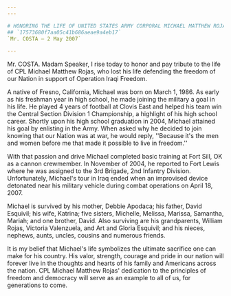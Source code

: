 ```yaml
---
---

# HONORING THE LIFE OF UNITED STATES ARMY CORPORAL MICHAEL MATTHEW ROJAS
## `17573680f7aa05c41b686aeae9a4eb17`
`Mr. COSTA — 2 May 2007`

---
```



Mr. COSTA. Madam Speaker, I rise today to honor and pay tribute to 
the life of CPL Michael Matthew Rojas, who lost his life defending the 
freedom of our Nation in support of Operation Iraqi Freedom.

A native of Fresno, California, Michael was born on March 1, 1986. As 
early as his freshman year in high school, he made joining the military 
a goal in his life. He played 4 years of football at Clovis East and 
helped his team win the Central Section Division 1 Championship, a 
highlight of his high school career. Shortly upon his high school 
graduation in 2004, Michael attained his goal by enlisting in the Army. 
When asked why he decided to join knowing that our Nation was at war, 
he would reply, ''Because it's the men and women before me that made it 
possible to live in freedom.''

With that passion and drive Michael completed basic training at Fort 
Sill, OK as a cannon crewmember. In November of 2004, he reported to 
Fort Lewis where he was assigned to the 3rd Brigade, 2nd Infantry 
Division. Unfortunately, Michael's tour in Iraq ended when an 
improvised device detonated near his military vehicle during combat 
operations on April 18, 2007.

Michael is survived by his mother, Debbie Apodaca; his father, David 
Esquivil; his wife, Katrina; five sisters, Michelle, Melissa, Marissa, 
Samantha, Mariah; and one brother, David. Also surviving are his 
grandparents, William Rojas, Victoria Valenzuela, and Art and Gloria 
Esquivil; and his nieces, nephews, aunts, uncles, cousins and numerous 
friends.

It is my belief that Michael's life symbolizes the ultimate sacrifice 
one can make for his country. His valor, strength, courage and pride in 
our nation will forever live in the thoughts and hearts of his family 
and Americans across the nation. CPL Michael Matthew Rojas' dedication 
to the principles of freedom and democracy will serve as an example to 
all of us, for generations to come.
